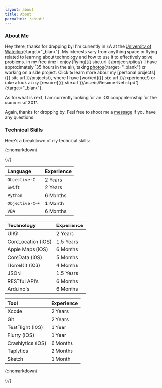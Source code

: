 ```yaml
---
layout: about
title: About
permalink: /about/
---
```

### About Me

Hey there, thanks for dropping by! I'm currently in 4A at the [University of Waterloo][uw-syde]{:target="_blank"}. My interests vary from anything space or flying related to learning about technology and how to use it to effectively solve problems. In my free time I enjoy [flying]({{ site.url }}/projects/pilot/) (I have approximately 135 hours in the air), taking [photos][flickr]{:target="_blank"} or working on a side project. Click to learn more about my [personal projects]({{ site.url }}/projects/), where I have [worked]({{ site.url }}/experience/) or take a look at my [resume]({{ site.url }}/assets/Resume-Nehal.pdf){:target="_blank"}.

As for what is next, I am currently looking for an iOS coop/internship for the summer of 2017.

Again, thanks for dropping by. Feel free to shoot me a [message](mailto:{{site.email}}) if you have any questions.

### Technical Skills

Here's a breakdown of my technical skills:

{::nomarkdown}<div class="table-div">{:/}

| Language | Experience |
| :------------ | :-------------- |
| `Objective-C` | 2 Years |
| `Swift` | 2 Years |
| `Python` | 6 Months |
| `Objective-C++` | 1 Month |
| `VBA` | 6 Months |

<!-- {::nomarkdown}<div style="border-left:thin #CC0000 solid; height:300px;" />{:/} -->

| Technology | Experience |
| :------------ | :-------------- |
| UIKit | 2 Years |
| CoreLocation (iOS) | 1.5 Years |
| Apple Maps (iOS) | 6 Months |
| CoreData (iOS) | 5 Months |
| HomeKit (iOS) | 4 Months |
| JSON | 1.5 Years |
| RESTful API's | 6 Months |
| Arduino's | 6 Months |

<!-- {::nomarkdown}<div style="border-left:thin #CC0000 solid; height:300px;" />{:/} -->

| Tool | Experience |
| :------------ | :-------------- |
| Xcode | 2 Years |
| Git | 2 Years |
| TestFlight (iOS) | 1 Year |
| Flurry (iOS) | 1 Year |
| Crashlytics (iOS) | 6 Months |
| Taplytics | 2 Months |
| Sketch | 1 Month |

{::nomarkdown}</div>{:/}

[uw-syde]: https://uwaterloo.ca/systems-design-engineering/
[flickr]: https://www.flickr.com/photos/nkanetka
